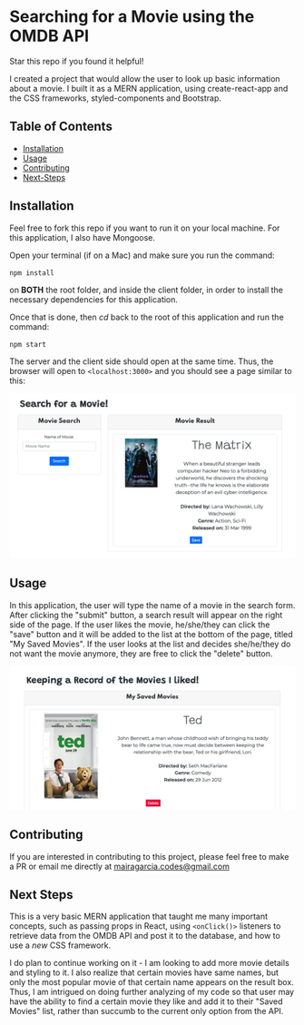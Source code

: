# Searching for a Movie using the OMDB API

Star this repo if you found it helpful! 

I created a project that would allow the user to look up basic information about a movie. I built it as a MERN application, using create-react-app and the CSS frameworks, styled-components and Bootstrap. 

## Table of Contents

* [Installation](#Installation)
* [Usage](#Usage)
* [Contributing](#Contributing)
* [Next-Steps](#Next-Steps)

## Installation
Feel free to fork this repo if you want to run it on your local machine. For this application, I also have Mongoose. 

Open your terminal (if on a Mac) and make sure you run the command: 

```
npm install
```

on **BOTH** the root folder, and inside the client folder, in order to install the necessary dependencies for this application. 

Once that is done, then *cd* back to the root of this application and run the command: 

```
npm start
```

The server and the client side should open at the same time. Thus, the browser will open to `<localhost:3000>` and you should see a page similar to this: 

![Search and Result Cards](/Search.png)

## Usage
In this application, the user will type the name of a movie in the search form. After clicking the "submit" button, a search result will appear on the right side of the page. If the user likes the movie, he/she/they can click the "save" button and it will be added to the list at the bottom of the page, titled "My Saved Movies". If the user looks at the list and decides she/he/they do not want the movie anymore, they are free to click the "delete" button.  

![Saved Movies List](/Saved.png)

## Contributing
If you are interested in contributing to this project, please feel free to make a PR or email me directly at mairagarcia.codes@gmail.com

## Next Steps
This is a very basic MERN application that taught me many important concepts, such as passing props in React, using `<onClick()>` listeners to retrieve data from the OMDB API and post it to the database, and how to use a *new* CSS framework.

I do plan to continue working on it - I am looking to add more movie details and styling to it. I also realize that certain movies have same names, but only the most popular movie of that certain name appears on the result box. Thus, I am intrigued on doing further analyzing of my code so that user may have the ability to find a certain movie they like and add it to their "Saved Movies" list, rather than succumb to the current only option from the API. 